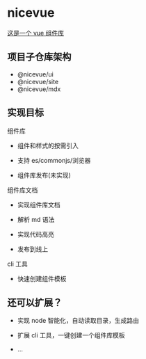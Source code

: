 # nicevue

[这是一个 vue 组件库](http://120.76.74.224/)

## 项目子仓库架构

- @nicevue/ui
- @nicevue/site
- @nicevue/mdx

## 实现目标

组件库

- 组件和样式的按需引入

- 支持 es/commonjs/浏览器

- 组件库发布(未实现)

组件库文档

- 实现组件库文档

- 解析 md 语法

- 实现代码高亮

- 发布到线上

cli 工具

- 快速创建组件模板

## 还可以扩展？

- 实现 node 智能化，自动读取目录，生成路由

- 扩展 cli 工具，一键创建一个组件库模板

- ...
